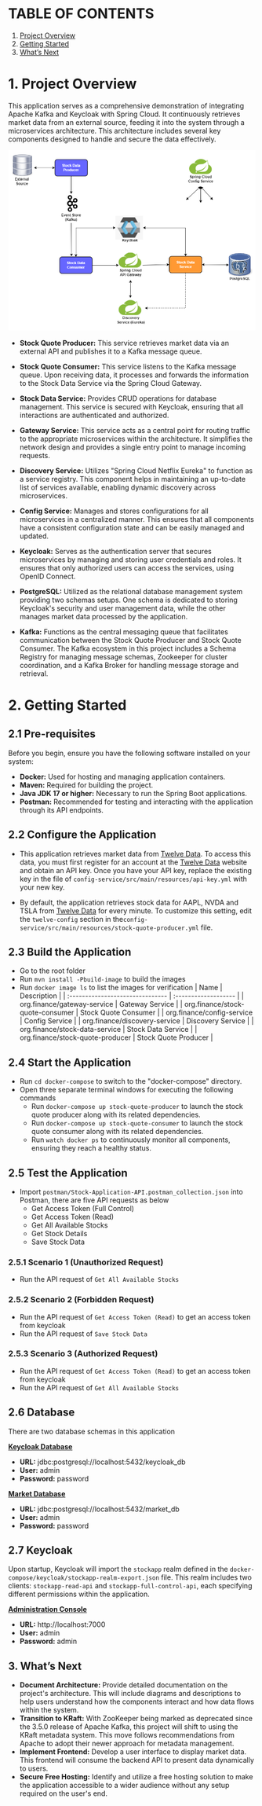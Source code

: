 # TABLE OF CONTENTS

1. <a href="#1-Project-Overview" id="1">Project Overview</a>
2. <a href="#2-Getting-Started" id="2">Getting Started</a>
3. <a href="#3-Whats-Next" id="3">What’s Next</a>

# 1. Project Overview<a id="#1-Project-Overview" href="#1"></a>

This application serves as a comprehensive demonstration of integrating Apache Kafka and Keycloak
with Spring Cloud. It continuously retrieves market data from an external source, feeding it into
the system through a microservices architecture. This architecture includes several key components
designed to handle and secure the data effectively.

![Architecture Overview Diagram](documentation/images/stock-app-overview.png "Architecture Overview Diagram")

- **Stock Quote Producer:** This service retrieves market data via an external API and publishes it
  to a Kafka message queue.

- **Stock Quote Consumer:** This service listens to the Kafka message queue. Upon receiving data, it
  processes and forwards the information to the Stock Data Service via the Spring Cloud Gateway.

- **Stock Data Service:** Provides CRUD operations for database management. This service is secured
  with
  Keycloak, ensuring that all interactions are authenticated and authorized.

- **Gateway Service:** This service acts as a central point for routing traffic to the appropriate
  microservices within the architecture. It simplifies the network design and provides a single
  entry
  point to manage incoming requests.

- **Discovery Service:** Utilizes "Spring Cloud Netflix Eureka" to function as a service registry.
  This
  component helps in maintaining an up-to-date list of services available, enabling dynamic
  discovery
  across microservices.

- **Config Service:** Manages and stores configurations for all microservices in a centralized
  manner.
  This ensures that all components have a consistent configuration state and can be easily managed
  and
  updated.

- **Keycloak:** Serves as the authentication server that secures microservices by managing and
  storing
  user credentials and roles. It ensures that only authorized users can access the services, using
  OpenID Connect.

- **PostgreSQL:** Utilized as the relational database management system providing two schemas
  setups. One schema is dedicated to storing Keycloak's security and user management data, while the
  other manages market data processed by the application.

- **Kafka:** Functions as the central messaging queue that facilitates communication between the
  Stock
  Quote Producer and Stock Quote Consumer. The Kafka ecosystem in this project includes a Schema
  Registry for managing message schemas, Zookeeper for cluster coordination, and a Kafka Broker for
  handling message storage and retrieval.

# 2. Getting Started<a id="#2-Getting-Started" href="#2"></a>

## 2.1  Pre-requisites

Before you begin, ensure you have the following software installed on your system:

- **Docker:** Used for hosting and managing application containers.
- **Maven:** Required for building the project.
- **Java JDK 17 or higher:** Necessary to run the Spring Boot applications.
- **Postman:** Recommended for testing and interacting with the application through its API
  endpoints.

## 2.2  Configure the Application

- This application retrieves market data from [Twelve Data](https://twelvedata.com/). To access this
  data, you must first register for an account at the [Twelve Data](https://twelvedata.com/) website
  and obtain an API key. Once you have your API key, replace the existing key in the file
  of `config-service/src/main/resources/api-key.yml` with your new key.

- By default, the application retrieves stock data for AAPL, NVDA and TSLA
  from [Twelve Data](https://twelvedata.com/) for every minute. To customize this setting, edit
  the `twelve-config` section in the`config-service/src/main/resources/stock-quote-producer.yml`
  file.

## 2.3  Build the Application

- Go to the root folder
- Run `mvn install -Pbuild-image` to build the images
- Run `docker image ls` to list the images for verification
  | Name | Description |
  | :------------------------------- | :------------------- |
  | org.finance/gateway-service | Gateway Service |
  | org.finance/stock-quote-consumer | Stock Quote Consumer |
  | org.finance/config-service | Config Service |
  | org.finance/discovery-service | Discovery Service |
  | org.finance/stock-data-service | Stock Data Service |
  | org.finance/stock-quote-producer | Stock Quote Producer |

## 2.4  Start the Application

- Run `cd docker-compose` to switch to the "docker-compose" directory.
- Open three separate terminal windows for executing the following commands
    - Run `docker-compose up stock-quote-producer` to launch the stock quote producer along with its
      related dependencies.
    - Run `docker-compose up stock-quote-consumer` to launch the stock quote consumer along with its
      related dependencies.
    - Run `watch docker ps` to continuously monitor all components, ensuring they reach a healthy
      status.

## 2.5  Test the Application

- Import `postman/Stock-Application-API.postman_collection.json` into Postman, there are five API
  requests as below
    - Get Access Token (Full Control)
    - Get Access Token (Read)
    - Get All Available Stocks
    - Get Stock Details
    - Save Stock Data

### 2.5.1  Scenario 1 (Unauthorized Request)

- Run the API request of `Get All Available Stocks`

### 2.5.2  Scenario 2 (Forbidden Request)

- Run the API request of `Get Access Token (Read)` to get an access token from keycloak
- Run the API request of `Save Stock Data`

### 2.5.3  Scenario 3 (Authorized Request)

- Run the API request of `Get Access Token (Read)` to get an access token from keycloak
- Run the API request of `Get All Available Stocks`

## 2.6  Database

There are two database schemas in this application

**<u>Keycloak Database</u>**<br>

- **URL:** jdbc:postgresql://localhost:5432/keycloak_db
- **User:** admin
- **Password:** password

**<u>Market Database</u>**<br>

- **URL:** jdbc:postgresql://localhost:5432/market_db
- **User:** admin
- **Password:** password

## 2.7  Keycloak

Upon startup, Keycloak will import the `stockapp` realm defined in
the `docker-compose/keycloak/stockapp-realm-export.json` file. This realm includes two
clients: `stockapp-read-api` and `stockapp-full-control-api`, each specifying different permissions
within the application.

**<u>Administration Console</u>**<br>

- **URL:** http://localhost:7000
- **User:** admin
- **Password:** admin

## 3. What’s Next<a id="#3-Whats-Next" href="#3"></a>

- **Document Architecture:** Provide detailed documentation on the project's architecture. This will
  include diagrams and descriptions to help users understand how the components interact and how
  data flows within the system.
- **Transition to KRaft:** With ZooKeeper being marked as deprecated since the 3.5.0 release of
  Apache Kafka, this project will shift to using the KRaft metadata system. This move follows
  recommendations from Apache to adopt their newer approach for metadata management.
- **Implement Frontend:** Develop a user interface to display market data. This frontend will
  consume the backend API to present data dynamically to users.
- **Secure Free Hosting:** Identify and utilize a free hosting solution to make the application
  accessible to a wider audience without any setup required on the user's end.







